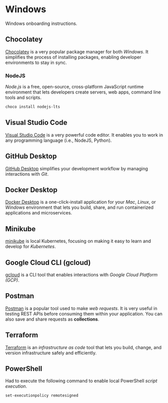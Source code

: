 # Windows

Windows onboarding instructions.

## Chocolatey

[Chocolatey](https://brew.sh/) is a very popular package manager for both *Windows*. It simplifies the process of installing packages, enabling developer environments to stay in sync.

### NodeJS

*Node.js* is a free, open-source, cross-platform JavaScript runtime environment that lets developers create servers, web apps, command line tools and scripts.

```sh
choco install nodejs-lts
```

## Visual Studio Code

[Visual Studio Code](https://code.visualstudio.com/) is a very powerful code editor. It enables you to work in any programming language (i.e., NodeJS, Python).

## GitHub Desktop

[GitHub Desktop](https://desktop.github.com/download/) simplifies your development workflow by managing interactions with *Git*.

## Docker Desktop

[Docker Desktop](https://docs.docker.com/desktop/) is a one-click-install application for your *Mac*, *Linux*, or *Windows* environment that lets you build, share, and run containerized applications and microservices.

## Minikube

[minikube](https://minikube.sigs.k8s.io/docs/start/?arch=%2Fmacos%2Fx86-64%2Fstable%2Fbinary+download) is local Kubernetes, focusing on making it easy to learn and develop for *Kubernetes*.

## Google Cloud CLI (gcloud)

[gcloud](https://cloud.google.com/sdk/docs/install) is a CLI tool that enables interactions with *Google Cloud Platform (GCP)*.

## Postman

[Postman](https://www.postman.com/) is a popular tool used to make *web requests*. It is very useful in testing REST APIs before consuming them within your application. You can also save and share requests as **collections**.

## Terraform

[Terraform](https://developer.hashicorp.com/terraform/tutorials/aws-get-started/install-cli) is an *infrastructure as code* tool that lets you build, change, and version infrastructure safely and efficiently.


## PowerShell

Had to execute the following command to enable local PowerShell _script execution_.

```sh
set-executionpolicy remotesigned
```
